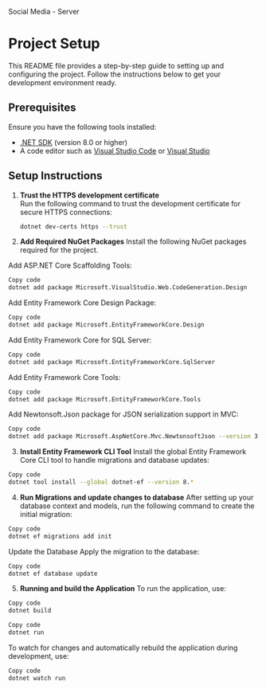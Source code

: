 Social Media - Server
# Project Setup

This README file provides a step-by-step guide to setting up and configuring the project. Follow the instructions below to get your development environment ready.

## Prerequisites

Ensure you have the following tools installed:
- [.NET SDK](https://dotnet.microsoft.com/download) (version 8.0 or higher)
- A code editor such as [Visual Studio Code](https://code.visualstudio.com/) or [Visual Studio](https://visualstudio.microsoft.com/)

## Setup Instructions

1. **Trust the HTTPS development certificate**  
   Run the following command to trust the development certificate for secure HTTPS connections:
   ```bash
   dotnet dev-certs https --trust
   ```
2. **Add Required NuGet Packages**
Install the following NuGet packages required for the project.

Add ASP.NET Core Scaffolding Tools:

```bash
Copy code
dotnet add package Microsoft.VisualStudio.Web.CodeGeneration.Design 
```
Add Entity Framework Core Design Package:
```bash
Copy code
dotnet add package Microsoft.EntityFrameworkCore.Design
```
Add Entity Framework Core for SQL Server:

```bash
Copy code
dotnet add package Microsoft.EntityFrameworkCore.SqlServer
```
Add Entity Framework Core Tools:
```bash
Copy code
dotnet add package Microsoft.EntityFrameworkCore.Tools
```
Add Newtonsoft.Json package for JSON serialization support in MVC:

```bash
Copy code
dotnet add package Microsoft.AspNetCore.Mvc.NewtonsoftJson --version 3.0.0
```
3. **Install Entity Framework CLI Tool**
Install the global Entity Framework Core CLI tool to handle migrations and database updates:

```bash
Copy code
dotnet tool install --global dotnet-ef --version 8.*
```
4. **Run Migrations and update changes to database**
After setting up your database context and models, run the following command to create the initial migration:

```bash
Copy code
dotnet ef migrations add init
```
Update the Database
Apply the migration to the database:

```bash
Copy code
dotnet ef database update
```
5. **Running and build the Application**
To run the application, use:

```bash
Copy code
dotnet build
```

```bash
Copy code
dotnet run
```
To watch for changes and automatically rebuild the application during development, use:

```bash
Copy code
dotnet watch run
```